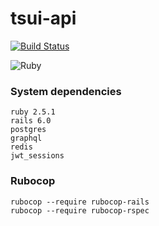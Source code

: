 # tsui-api 
[![Build Status](https://semaphoreci.com/api/v1/linhdongoc/tsui/branches/master/badge.svg)](https://semaphoreci.com/linhdongoc/tsui)

![Ruby](https://github.com/linhdongoc/tsui/workflows/Ruby/badge.svg)

### System dependencies
~~~
ruby 2.5.1
rails 6.0
postgres
graphql
redis
jwt_sessions
~~~

### Rubocop
~~~
rubocop --require rubocop-rails
rubocop --require rubocop-rspec
~~~

